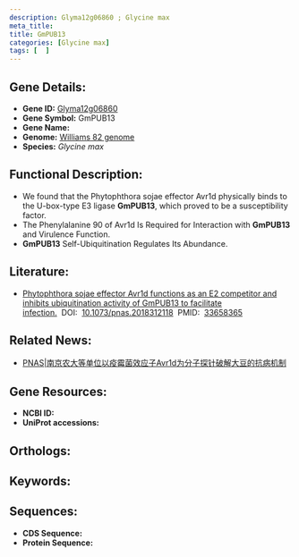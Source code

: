 ```yaml
---
description: Glyma12g06860 ; Glycine max
meta_title:
title: GmPUB13
categories: [Glycine max]
tags: [  ]
---
```


## Gene Details:
- **Gene ID:**	[Glyma12g06860]()
- **Gene Symbol:** GmPUB13
- **Gene Name:** 
- **Genome:** [Williams 82 genome]()
- **Species:** *Glycine max*

## Functional Description:
   - We found that the Phytophthora sojae effector Avr1d physically binds to the U-box-type E3 ligase **GmPUB13**, which proved to be a susceptibility factor.
   - The Phenylalanine 90 of Avr1d Is Required for Interaction with **GmPUB13** and Virulence Function.
   - **GmPUB13** Self-Ubiquitination Regulates Its Abundance.

## Literature:
   - [Phytophthora sojae effector Avr1d functions as an E2 competitor and inhibits ubiquitination activity of GmPUB13 to facilitate infection.]( https://www.pnas.org/doi/full/10.1073/pnas.2018312118#supplementary-materials)&nbsp;&nbsp;DOI:&nbsp;&nbsp;[10.1073/pnas.2018312118](https://www.pnas.org/doi/full/10.1073/pnas.2018312118#supplementary-materials)&nbsp;&nbsp;PMID:&nbsp;&nbsp;[33658365](https://pubmed.ncbi.nlm.nih.gov/33658365/)

## Related News:
   - [PNAS|南京农大等单位以疫霉菌效应子Avr1d为分子探针破解大豆的抗病机制](https://mp.weixin.qq.com/s?__biz=MzIyOTY2NDYyNQ==&mid=2247509514&idx=1&sn=05c9d8159d742bab622b5bfbd82739b8&chksm=e8bdd414dfca5d021e71da9990980f5dfbba52e9e1f47d94352e40206a2702a2c56ac535d6bb&scene=27#wechat_redirect)

## Gene Resources:
- **NCBI ID:** [](https://www.ncbi.nlm.nih.gov/gene/?term=)
- **UniProt accessions:** [](https://www.uniprot.org/uniprotkb//entry)

## Orthologs:

## Keywords:


## Sequences:
- **CDS Sequence:**
- **Protein Sequence:**
